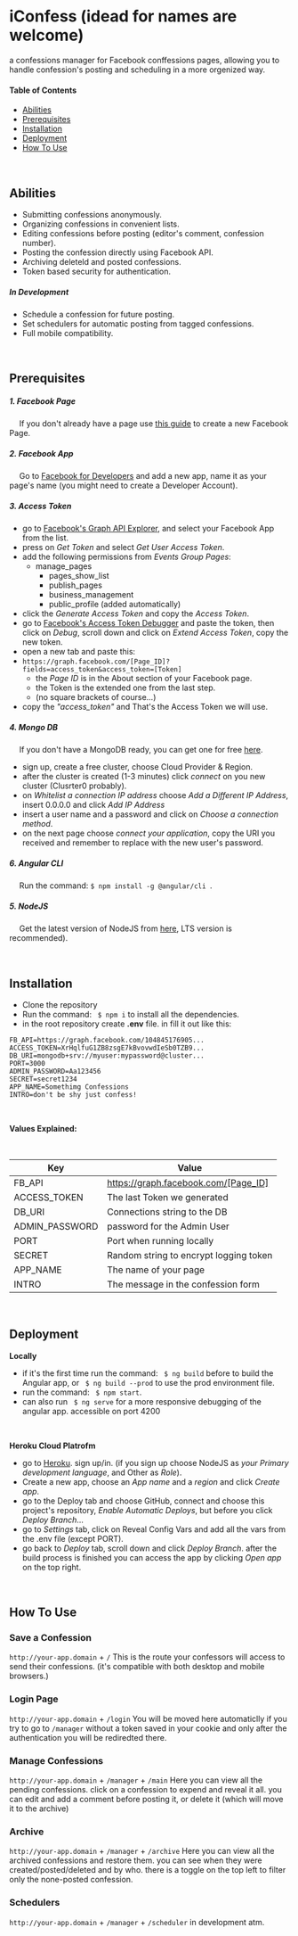 # iConfess (idead for names are welcome)

a confessions manager for Facebook conffessions pages,
allowing you to handle confession's posting and scheduling in a more orgenized way.

#### Table of Contents

  * [Abilities](#abilities)
  * [Prerequisites](#prerequisites)
  * [Installation](#installation)
  * [Deployment](#deployment)
  * [How To Use](#how-to-use)
  
<br/>

## Abilities
  * Submitting confessions anonymously.
  * Organizing confessions in convenient lists.
  * Editing confessions before posting (editor's comment, confession number).
  * Posting the confession directly using Facebook API.
  * Archiving deleteld and posted confessions.
  * Token based security for authentication.


##### In Development
  * Schedule a confession for future posting.
  * Set schedulers for automatic posting from tagged confessions.
  * Full mobile compatibility.

<br/>

## Prerequisites

##### 1. Facebook Page
&emsp; If you don't already have a page use [this guide](https://www.facebook.com/help/104002523024878) to create a new Facebook Page.
##### 2. Facebook App
&emsp; Go to [Facebook for Developers](https://developers.facebook.com/apps/) and add a new app, name it as your page's name (you might need to create a Developer Account).
##### 3. Access Token
* go to [Facebook's Graph API Explorer](https://developers.facebook.com/tools/explorer), and select your Facebook App from the list.
* press on _Get Token_ and select _Get User Access Token_.
* add the following permissions from _Events Group Pages_:
  * manage_pages
	* pages_show_list
	* publish_pages
	* business_management
	* public_profile (added automatically)
* click the _Generate Access Token_ and copy the _Access Token_.
* go to [Facebook's Access Token Debugger](https://developers.facebook.com/tools/debug/accesstoken/) and paste the token, then click on _Debug_, scroll down and click on _Extend Access Token_, copy the new token.
* open a new tab and paste this:
* `https://graph.facebook.com/[Page_ID]?fields=access_token&access_token=[Token]` 
    *  the _Page ID_ is in the  About section of your Facebook page.
    *  the Token is the extended one from the last step.
    * (no square brackets of course...)
* copy the _"access_token"_ and That's the Access Token we will use.
##### 4. Mongo DB
&emsp; If you don't have a MongoDB ready, you can get one for free [here](https://www.mongodb.com/atlas-signup-from-mlab?).
* sign up, create a free cluster, choose Cloud Provider & Region.
* after the cluster is created (1-3 minutes) click _connect_ on you new cluster (Clusrter0 probably).
* on _Whitelist a connection IP address_ choose _Add a Different IP Address_, insert 0.0.0.0 and click _Add IP Address_
* insert a user name and a password and click on _Choose a connection method_.
* on the next page choose _connect your application_, copy the URI you received and remember to replace _<password>_ with the new user's password.

##### 6. Angular CLI
&emsp; Run the command: ```$ npm install -g @angular/cli ```.

##### 5. NodeJS
&emsp; Get the latest version of NodeJS from [here](https://nodejs.org/en/), LTS version is recommended).

<br/>

## Installation
* Clone the repository
* Run the command: ``` $ npm i``` to install all the dependencies.
* in the root repository create **.env** file. in fill it out like this:
```
FB_API=https://graph.facebook.com/104845176905...
ACCESS_TOKEN=XrHqlfuG1ZB8zsgE7kBvovwdIeSb0TZB9...
DB_URI=mongodb+srv://myuser:mypassword@cluster...
PORT=3000
ADMIN_PASSWORD=Aa123456
SECRET=secret1234
APP_NAME=Somethimg Confessions
INTRO=don't be shy just confess!
```

<br/>

**Values Explained:**

<br/>

| Key | Value |
| ------------- |-------------|
| FB_API  | https://graph.facebook.com/[Page_ID] |
| ACCESS_TOKEN| The last Token we generated |
| DB_URI | Connections string to the DB  |
| ADMIN_PASSWORD |password for the Admin  User |
| PORT | Port when running locally |
| SECRET| Random string to encrypt logging token|
| APP_NAME | The name of your page|
| INTRO | The message in the confession form |

<br/>

## Deployment
**Locally**
* if it's the first time run the command: ``` $ ng build``` before to build the Angular app, or ``` $ ng build --prod``` to use the prod environment file.
* run the command: ``` $ npm start```.
* can also run ``` $ ng serve``` for a more responsive debugging of the angular app. accessible on port 4200

<br/>

**Heroku Cloud Platrofm**

* go to [Heroku](https://www.heroku.com/). sign up/in. (if you sign up choose NodeJS as _your Primary development language_, and Other as _Role_).
* Create a new app, choose an _App name_ and a _region_ and click _Create app_.
* go to the Deploy tab and choose GitHub, connect and choose this project's repository, _Enable Automatic Deploys_, but before you click _Deploy Branch_...
* go to _Settings_ tab, click on Reveal Config Vars and add all the vars from the .env file (except PORT).
* go back to _Deploy_ tab, scroll down and click _Deploy Branch_. after the build process is finished you can access the app by clicking  _Open app_ on the top right.

<br/>

## How To Use

### Save a Confession 
`http://your-app.domain` + `/`
This is the route your confessors will access to send their confessions.
(it's compatible with both desktop and mobile browsers.)

### Login Page
`http://your-app.domain` + `/login`
You will be moved here automaticlly if you try to go to `/manager` without a token saved in your cookie
and only after the authentication you will be rediredted there.

### Manage Confessions
`http://your-app.domain` + `/manager` + `/main`
Here you can view all the pending confessions.
click on a confession to expend and reveal it all.
you can edit and add a comment before posting it,
or delete it (which will move it to the archive)

### Archive
`http://your-app.domain` + `/manager` + `/archive`
Here you can view all the archived confessions and restore them.
you can see when they were created/posted/deleted and by who.
there is a toggle on the top left to filter only the none-posted confession.

### Schedulers
`http://your-app.domain` + `/manager` + `/scheduler`
in development atm.
